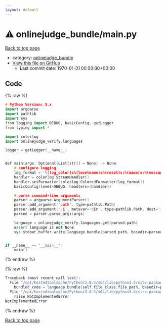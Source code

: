 ```yaml
---
layout: default
---
```


<!-- mathjax config similar to math.stackexchange -->
<script type="text/javascript" async
  src="https://cdnjs.cloudflare.com/ajax/libs/mathjax/2.7.5/MathJax.js?config=TeX-MML-AM_CHTML">
</script>
<script type="text/x-mathjax-config">
  MathJax.Hub.Config({
    TeX: { equationNumbers: { autoNumber: "AMS" }},
    tex2jax: {
      inlineMath: [ ['$','$'] ],
      processEscapes: true
    },
    "HTML-CSS": { matchFontHeight: false },
    displayAlign: "left",
    displayIndent: "2em"
  });
</script>

<script type="text/javascript" src="https://cdnjs.cloudflare.com/ajax/libs/jquery/3.4.1/jquery.min.js"></script>
<script src="https://cdn.jsdelivr.net/npm/jquery-balloon-js@1.1.2/jquery.balloon.min.js" integrity="sha256-ZEYs9VrgAeNuPvs15E39OsyOJaIkXEEt10fzxJ20+2I=" crossorigin="anonymous"></script>
<script type="text/javascript" src="../../assets/js/copy-button.js"></script>
<link rel="stylesheet" href="../../assets/css/copy-button.css" />


# :warning: onlinejudge_bundle/main.py

<a href="../../index.html">Back to top page</a>

* category: <a href="../../index.html#7ec143aebb09797ba7c92bba4c3edc28">onlinejudge_bundle</a>
* <a href="{{ site.github.repository_url }}/blob/master/onlinejudge_bundle/main.py">View this file on GitHub</a>
    - Last commit date: 1970-01-01 00:00:00+00:00




## Code

<a id="unbundled"></a>
{% raw %}
```cpp
# Python Version: 3.x
import argparse
import pathlib
import sys
from logging import DEBUG, basicConfig, getLogger
from typing import *

import colorlog
import onlinejudge_verify.languages

logger = getLogger(__name__)


def main(args: Optional[List[str]] = None) -> None:
    # configure logging
    log_format = '%(log_color)s%(levelname)s%(reset)s:%(name)s:%(message)s'
    handler = colorlog.StreamHandler()
    handler.setFormatter(colorlog.ColoredFormatter(log_format))
    basicConfig(level=DEBUG, handlers=[handler])

    # parse command-line arguments
    parser = argparse.ArgumentParser()
    parser.add_argument('path', type=pathlib.Path)
    parser.add_argument('-I', metavar='dir', type=pathlib.Path, dest='iquote', default=pathlib.Path.cwd(), help='add the directory dir to the list of directories to be searched for header files during preprocessing (default: ".")')
    parsed = parser.parse_args(args)

    language = onlinejudge_verify.languages.get(parsed.path)
    assert language is not None
    sys.stdout.buffer.write(language.bundle(parsed.path, basedir=parsed.iquote))


if __name__ == "__main__":
    main()

```
{% endraw %}

<a id="bundled"></a>
{% raw %}
```cpp
Traceback (most recent call last):
  File "/opt/hostedtoolcache/Python/3.8.5/x64/lib/python3.8/site-packages/onlinejudge_verify/docs.py", line 349, in write_contents
    bundled_code = language.bundle(self.file_class.file_path, basedir=pathlib.Path.cwd())
  File "/opt/hostedtoolcache/Python/3.8.5/x64/lib/python3.8/site-packages/onlinejudge_verify/languages/python.py", line 84, in bundle
    raise NotImplementedError
NotImplementedError

```
{% endraw %}

<a href="../../index.html">Back to top page</a>

